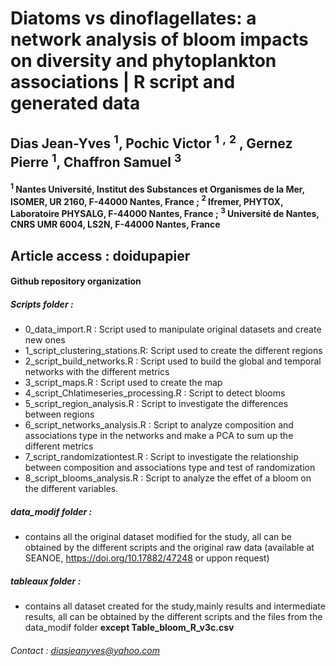 # Diatoms vs dinoflagellates: a network analysis of bloom impacts on diversity and phytoplankton associations | R script and generated data
## Dias Jean-Yves $^1$, Pochic Victor $^1$ $^,$ $^2$ , Gernez Pierre $^1$, Chaffron Samuel $^3$ 
#### $^1$ Nantes Université, Institut des Substances et Organismes de la Mer, ISOMER, UR 2160, F-44000 Nantes, France ; $^2$ Ifremer, PHYTOX, Laboratoire PHYSALG, F-44000 Nantes, France ; $^3$ Université de Nantes, CNRS UMR 6004, LS2N, F-44000 Nantes, France
## **Article access : doidupapier**

#### Github repository organization

##### Scripts folder :
+ 0_data_import.R : Script used to manipulate original datasets and create new ones
+ 1_script_clustering_stations.R: Script used to create the different regions
+ 2_script_build_networks.R : Script used to build the global and temporal networks with the different metrics
+ 3_script_maps.R : Script used to create the map
+ 4_script_Chlatimeseries_processing.R : Script to detect blooms
+ 5_script_region_analysis.R : Script to investigate the differences between regions
+ 6_script_networks_analysis.R : Script to analyze composition and associations type in the networks and make a PCA to sum up the different metrics
+ 7_script_randomizationtest.R : Script to investigate the relationship between composition and associations type and test of randomization
+ 8_script_blooms_analysis.R : Script to analyze the effet of a bloom on the different variables.

##### data_modif folder : 
+ contains all the original dataset modified for the study, all can be obtained by the different scripts and the original raw data (available at SEANOE, https://doi.org/10.17882/47248 or uppon request)

##### tableaux folder : 
+ contains all dataset created for the study,mainly results and intermediate results, all can be obtained by the different scripts and the files from the data_modif folder **except Table_bloom_R_v3c.csv**



###### Contact : diasjeanyves@yahoo.com
